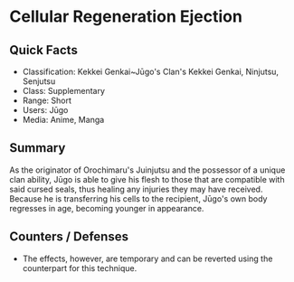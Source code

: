 # Cellular Regeneration Ejection

## Quick Facts
- Classification: Kekkei Genkai~Jūgo's Clan's Kekkei Genkai, Ninjutsu, Senjutsu
- Class: Supplementary
- Range: Short
- Users: Jūgo
- Media: Anime, Manga

## Summary
As the originator of Orochimaru's Juinjutsu and the possessor of a unique clan ability, Jūgo is able to give his flesh to those that are compatible with said cursed seals, thus healing any injuries they may have received. Because he is transferring his cells to the recipient, Jūgo's own body regresses in age, becoming younger in appearance.

## Counters / Defenses
- The effects, however, are temporary and can be reverted using the counterpart for this technique.
